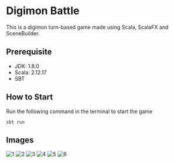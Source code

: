 # Digimon Battle
This is a digimon turn-based game made using Scala, ScalaFX and SceneBuilder. 

## Prerequisite
- JDK: 1.8.0
- Scala: 2.12.17
- SBT 

## How to Start
Run the following command in the terminal to start the game
```
sbt run
```

## Images
![1](https://github.com/user-attachments/assets/49e42809-a5ed-49cf-a3f1-09f1e12a414a)
![2](https://github.com/user-attachments/assets/b9c09c11-4f38-44b3-8520-a50607a6c022)
![3](https://github.com/user-attachments/assets/e8940a9c-e4f9-48cc-adf8-a318aceec5fb)
![4](https://github.com/user-attachments/assets/426299aa-69b9-48cd-ac1f-6f38318ff62c)
![5](https://github.com/user-attachments/assets/904b1ca1-b9aa-4ce9-ab14-6e4e4cb530ed)
![6](https://github.com/user-attachments/assets/dc8d79e4-f7a7-42d8-8c5e-0618d9ade67b)

